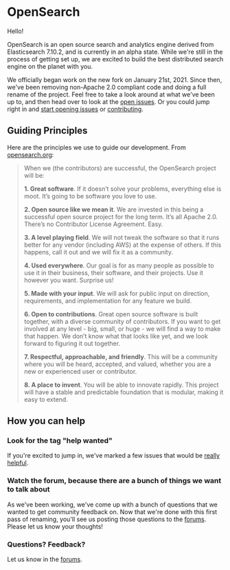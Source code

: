 # OpenSearch

Hello!

OpenSearch is an open source search and analytics engine derived from Elasticsearch 7.10.2, and is currently in an alpha state. While we're still in the process of getting set up, we are excited to build the best distributed search engine on the planet with you.

We officially began work on the new fork on January 21st, 2021.  Since then, we've been removing non-Apache 2.0 compliant code and doing a full rename of the project.  Feel free to take a look around at what we've been up to, and then head over to look at the [open issues](https://github.com/opensearch-project/OpenSearch/issues).  Or you could jump right in and [start opening issues](https://github.com/opensearch-project/OpenSearch/issues/new/choose) or [contributing](https://github.com/opensearch-project/OpenSearch/blob/main/CONTRIBUTING.md).

## Guiding Principles

Here are the principles we use to guide our development.  From [opensearch.org](http://opensearch.org):


> When we (the contributors) are successful, the OpenSearch project will be:
>
>**1. Great software**. If it doesn’t solve your problems, everything else is moot. It’s going to be software you love to use.
>
>**2. Open source like we mean it**. We are invested in this being a successful open source project for the long term. It’s all Apache 2.0. There’s no Contributor License Agreement. Easy.
>
>**3. A level playing field**. We will not tweak the software so that it runs better for any vendor (including AWS) at the expense of others. If this happens, call it out and we will fix it as a community.
>
>**4. Used everywhere**. Our goal is for as many people as possible to use it in their business, their software, and their projects. Use it however you want. Surprise us!
>
>**5. Made with your input**. We will ask for public input on direction, requirements, and implementation for any feature we build.
>
>**6. Open to contributions**. Great open source software is built together, with a diverse community of contributors. If you want to get involved at any level - big, small, or huge - we will find a way to make that happen. We don’t know what that looks like yet, and we look forward to figuring it out together.
>
>**7. Respectful, approachable, and friendly**. This will be a community where you will be heard, accepted, and valued, whether you are a new or experienced user or contributor.
>
>**8. A place to invent**. You will be able to innovate rapidly. This project will have a stable and predictable foundation that is modular, making it easy to extend.

## How you can help

### Look for the tag "help wanted"

If you're excited to jump in, we've marked a few issues that would be [really helpful](https://github.com/opensearch-project/OpenSearch/issues?q=is%3Aissue+is%3Aopen+label%3A%22help+wanted%22).

### Watch the forum, because there are a bunch of things we want to talk about
As we've been working, we've come up with a bunch of questions that we wanted to get community feedback on.  Now that we're done with this first pass of renaming, you'll see us posting those questions to the [forums](https://discuss.opendistrocommunity.dev/).  Please let us know your thoughts!

### Questions?  Feedback?

Let us know in the [forums](https://discuss.opendistrocommunity.dev/).
